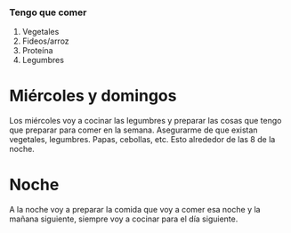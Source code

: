 ### Tengo que comer 
1. Vegetales 
2. Fideos/arroz
3. Proteína 
4. Legumbres 

# Miércoles y domingos
Los miércoles voy a cocinar las legumbres y preparar las cosas que tengo que preparar para comer en la semana. Asegurarme de que existan vegetales, legumbres. Papas, cebollas, etc. Esto alrededor de las 8 de la noche. 


# Noche 
A la noche voy a preparar la comida que voy a comer esa noche y la mañana siguiente, siempre voy a cocinar para el día siguiente. 

